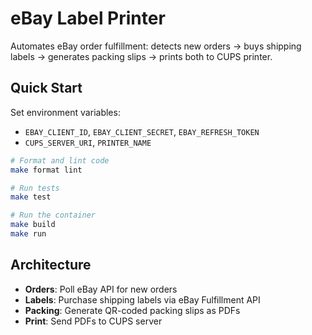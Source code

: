 # eBay Label Printer

Automates eBay order fulfillment: detects new orders → buys shipping labels → generates packing slips → prints both to CUPS printer.

## Quick Start

Set environment variables:
- `EBAY_CLIENT_ID`, `EBAY_CLIENT_SECRET`, `EBAY_REFRESH_TOKEN`
- `CUPS_SERVER_URI`, `PRINTER_NAME`

```bash
# Format and lint code
make format lint

# Run tests
make test

# Run the container
make build
make run
```

## Architecture

- **Orders**: Poll eBay API for new orders
- **Labels**: Purchase shipping labels via eBay Fulfillment API  
- **Packing**: Generate QR-coded packing slips as PDFs
- **Print**: Send PDFs to CUPS server
